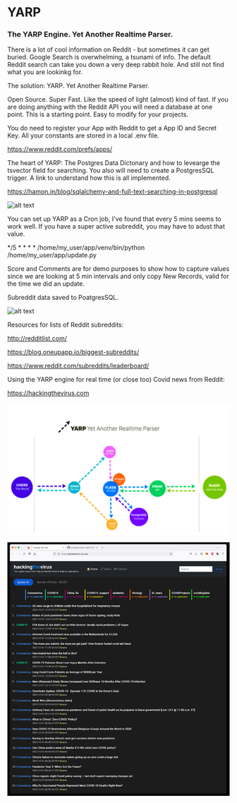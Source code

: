 # YARP
### The YARP Engine. Yet Another Realtime Parser.

There is a lot of cool information on Reddit - but sometimes it can get buried. 
Google Search is overwhelming, a tsunami of info. The default Reddit search can take you down a very deep rabbit hole. And still not find what you are lookinkg for.

The solution: YARP. Yet Another Realtime Parser.

Open Source. Super Fast. Like the speed of light (almost) kind of fast. If you are doing anything with the Reddit API you will need a database at one point.  This is a starting point. Easy to modify for your projects.

You do need to register your App with Reddit to get a App ID and Secret Key. All your constants are stored in a local .env file.

https://www.reddit.com/prefs/apps/

The heart of YARP: The Postgres Data Dictonary and how to levearge the tsvector field for searching. You also will need to create a PostgresSQL trigger. A link to understand how this is all implemented.

https://hamon.in/blog/sqlalchemy-and-full-text-searching-in-postgresql

![alt text](https://user-images.githubusercontent.com/105808631/181388037-01a5acfd-1b89-4da7-b38f-bd452c48a59d.png)

You can set up YARP as a Cron job, I've found that every 5 mins seems to work well. If you have a super active subreddit, you may have to adust that value. 


*/5 * * * * /home/my_user/app/venv/bin/python /home/my_user/app/update.py

Score and Comments are for demo purposes to show how to capture values since we are looking at 5 min intervals and only copy New Records, valid for the time we did an update.

Subreddit data saved to PoatgresSQL.

![alt text](https://user-images.githubusercontent.com/105808631/181680969-a60c94df-3dfc-4841-9b97-ade10c7beb95.png)

Resources for lists of Reddit subreddits:

http://redditlist.com/

https://blog.oneupapp.io/biggest-subreddits/

https://www.reddit.com/subreddits/leaderboard/

Using the YARP engine for real time (or close too) Covid news from Reddit:

https://hackingthevirus.com


![alt text](https://github.com/preceptress/yarp/blob/main/stack.png)

![alt text](https://github.com/preceptress/yarp/blob/main/htv.png)









